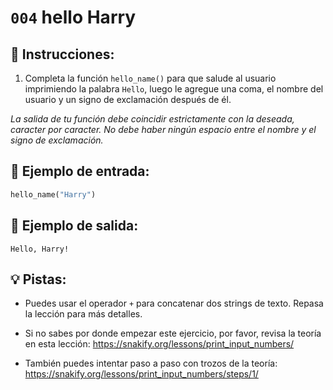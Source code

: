 # `004` hello Harry

## 📝 Instrucciones:

1. Completa la función `hello_name()` para que salude al usuario imprimiendo la palabra `Hello`, luego le agregue una coma, el nombre del usuario y un signo de exclamación después de él. 

*La salida de tu función debe coincidir estrictamente con la deseada, caracter por caracter. No debe haber ningún espacio entre el nombre y el signo de exclamación.* 

## 📎 Ejemplo de entrada:

```py
hello_name("Harry")
```
## 📎 Ejemplo de salida:

```text
Hello, Harry!
```

## 💡 Pistas:

+ Puedes usar el operador `+` para concatenar dos strings de texto. Repasa la lección para más detalles.

+ Si no sabes por donde empezar este ejercicio, por favor, revisa la teoría en esta lección: https://snakify.org/lessons/print_input_numbers/

+ También puedes intentar paso a paso con trozos de la teoría: https://snakify.org/lessons/print_input_numbers/steps/1/
